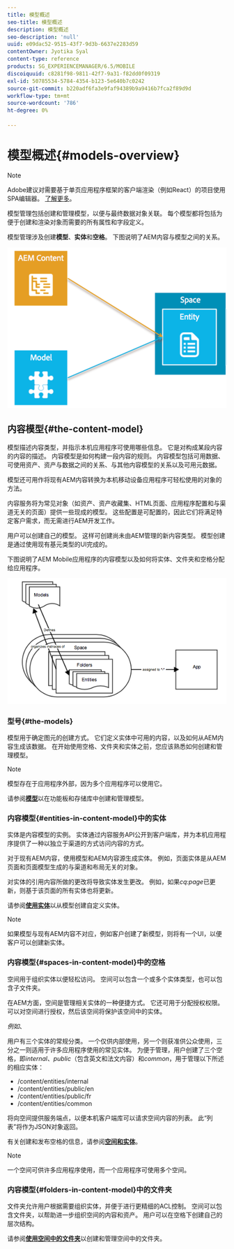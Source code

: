 ```yaml
---
title: 模型概述
seo-title: 模型概述
description: 模型概述
seo-description: 'null'
uuid: e09dac52-9515-43f7-9d3b-6637e2283d59
contentOwner: Jyotika Syal
content-type: reference
products: SG_EXPERIENCEMANAGER/6.5/MOBILE
discoiquuid: c8281f98-9811-42f7-9a31-f82dd0f09319
exl-id: 50785534-5784-4354-b123-5e640b7c0242
source-git-commit: b220adf6fa3e9faf94389b9a9416b7fca2f89d9d
workflow-type: tm+mt
source-wordcount: '786'
ht-degree: 0%

---
```


# 模型概述{#models-overview}

>[!NOTE]
>
>Adobe建议对需要基于单页应用程序框架的客户端渲染（例如React）的项目使用SPA编辑器。 [了解更多](/help/sites-developing/spa-overview.md)。

模型管理包括创建和管理模型，以便与最终数据对象关联。 每个模型都将包括为便于创建和渲染对象而需要的所有属性和字段定义。

模型管理涉及创建&#x200B;**模型**、**实体**&#x200B;和&#x200B;**空格**。 下图说明了AEM内容与模型之间的关系。

![chlimage_1-81](assets/chlimage_1-81.png)

## 内容模型{#the-content-model}

模型描述内容类型，并指示本机应用程序可使用哪些信息。 它是对构成某段内容的内容的描述。 内容模型是如何构建一段内容的规则。 内容模型包括可用数据、可使用资产、资产与数据之间的关系、与其他内容模型的关系以及可用元数据。

模型还可用作将现有AEM内容转换为本机移动设备应用程序可轻松使用的对象的方法。

内容服务将为常见对象（如资产、资产收藏集、HTML页面、应用程序配置和与渠道无关的页面）提供一些现成的模型。 这些配置是可配置的，因此它们将满足特定客户需求，而无需进行AEM开发工作。

用户可以创建自己的模型。 这样可创建尚未由AEM管理的新内容类型。 模型创建是通过使用现有基元类型的UI完成的。

下图说明了AEM Mobile应用程序的内容模型以及如何将实体、文件夹和空格分配给应用程序。

![chlimage_1-82](assets/chlimage_1-82.png)

### 型号{#the-models}

模型用于确定图元的创建方式。 它们定义实体中可用的内容，以及如何从AEM内容生成该数据。 在开始使用空格、文件夹和实体之前，您应该熟悉如何创建和管理模型。

>[!NOTE]
>
>模型存在于应用程序外部，因为多个应用程序可以使用它。


请参阅&#x200B;**[模型](/help/mobile/administer-mobile-apps.md)**&#x200B;以在功能板和存储库中创建和管理模型。

### 内容模型{#entities-in-content-model}中的实体

实体是内容模型的实例。 实体通过内容服务API公开到客户端库，并为本机应用程序提供了一种以独立于渠道的方式访问内容的方式。

对于现有AEM内容，使用模型和AEM内容源生成实体。 例如，页面实体是从AEM页面和页面模型生成的与渠道和布局无关的对象。

对实体的引用内容所做的更改将导致实体发生更改。 例如，如果&#x200B;*cq:page*&#x200B;已更新，则基于该页面的所有实体也将更新。

请参阅&#x200B;**[使用实体](/help/mobile/spaces-and-entities.md)**&#x200B;以从模型创建自定义实体。

>[!NOTE]
>
>如果模型与现有AEM内容不对应，例如客户创建了新模型，则将有一个UI，以便客户可以创建新实体。


### 内容模型{#spaces-in-content-model}中的空格

空间用于组织实体以便轻松访问。 空间可以包含一个或多个实体类型，也可以包含子文件夹。

在AEM方面，空间是管理相关实体的一种便捷方式。 它还可用于分配授权权限。 可以对空间进行授权，然后该空间将保护该空间中的实体。

*例如*、

用户有三个实体的常规分类。 一个仅供内部使用，另一个则获准供公众使用，三分之一则适用于许多应用程序使用的常见实体。 为便于管理，用户创建了三个空格，即&#x200B;*internal*、*public*（包含英文和法文内容）和&#x200B;*common*，用于管理以下所述的相应实体：

* /content/entities/internal
* /content/entities/public/en
* /content/entities/public/fr
* /content/entities/common

将向空间提供服务端点，以便本机客户端库可以请求空间内容的列表。 此“列表”将作为JSON对象返回。

有关创建和发布空格的信息，请参阅&#x200B;**[空间和实体](/help/mobile/spaces-and-entities.md)**。

>[!NOTE]
>
>一个空间可供许多应用程序使用，而一个应用程序可使用多个空间。

### 内容模型{#folders-in-content-model}中的文件夹

文件夹允许用户根据需要组织实体，并便于进行更精细的ACL控制。 空间可以包含文件夹，以帮助进一步组织空间的内容和资产。 用户可以在空格下创建自己的层次结构。

请参阅&#x200B;**[使用空间中的文件夹](/help/mobile/spaces-and-entities.md)**&#x200B;以创建和管理空间中的文件夹。
